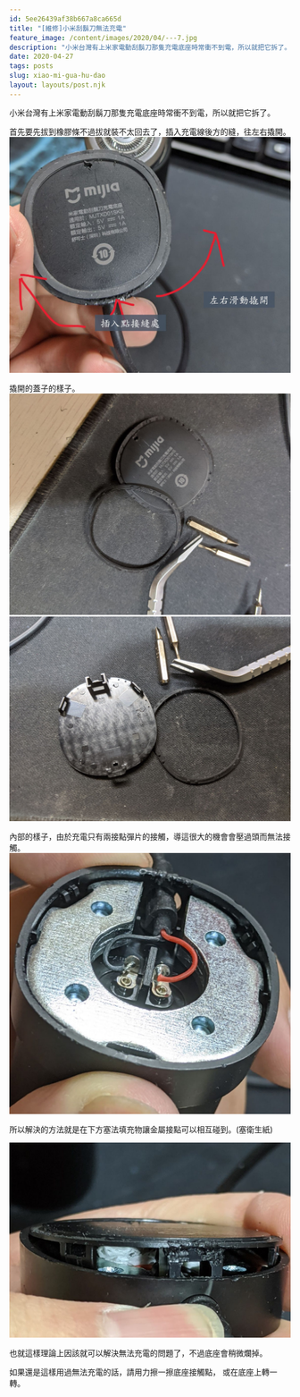 ```yaml
---
id: 5ee26439af38b667a8ca665d
title: "[維修]小米刮鬍刀無法充電"
feature_image: /content/images/2020/04/---7.jpg
description: "小米台灣有上米家電動刮鬍刀那隻充電底座時常衝不到電，所以就把它拆了。"
date: 2020-04-27
tags: posts
slug: xiao-mi-gua-hu-dao
layout: layouts/post.njk
---
```


小米台灣有上米家電動刮鬍刀那隻充電底座時常衝不到電，所以就把它拆了。



首先要先拔到橡膠條不過拔就裝不太回去了，插入充電線後方的縫，往左右撬開。
![講解圖](/img/content/images/2020/04/----1-1.jpg)

撬開的蓋子的樣子。
![蓋子正](/img/content/images/2020/04/---2.jpg)
![蓋子反](/img/content/images/2020/04/---4.jpg)



內部的樣子，由於充電只有兩接點彈片的接觸，導這很大的機會會壓過頭而無法接觸。
![內部圖](/img/content/images/2020/04/---5.jpg)

所以解決的方法就是在下方塞法填充物讓金屬接點可以相互碰到。(塞衛生紙)

![塞衛生紙](/img/content/images/2020/04/---6.jpg)

也就這樣理論上因該就可以解決無法充電的問題了，不過底座會稍微爛掉。



如果還是這樣用過無法充電的話，請用力擦一擦底座接觸點，
或在底座上轉一轉。
